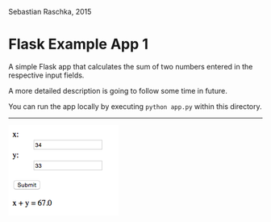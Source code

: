 Sebastian Raschka, 2015

# Flask Example App 1

A simple Flask app that calculates the sum of two numbers entered in the respective input fields.

A more detailed description is going to follow some time in future.

You can run the app locally by executing `python app.py` within this directory.

<hr>

![](./img/img_1.png)
